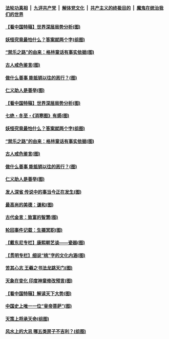 

####  [法轮功真相](../../../../basic/blob/master/README.md?t=12222331) &nbsp;|&nbsp; [九评共产党](../../../../9ping.md/blob/master/README.md?t=12222331) &nbsp;|&nbsp; [解体党文化](../../../../jtdwh.md/blob/master/README.md?t=12222331)  &nbsp;|&nbsp; [共产主义的终极目的](../../../../gczydzjmd.md/blob/master/README.md?t=12222331) &nbsp;|&nbsp; [魔鬼在统治我们的世界](../../../../mgztzwmdsj.md/blob/master/README.md?t=12222331) 

#### [【看中国特稿】世界深层局势分析(图)](../pages/p7/956454.md?t=12222331) 

#### [妖怪究竟最怕什么？答案就两个字(组图)](../pages/p7/956545.md?t=12222331) 

#### [“禁乐之路”的由来：格林童话有事实依据(图)](../pages/p7/956483.md?t=12222331) 

#### [古人戒色鉴言(图)](../pages/p7/956445.md?t=12222331) 

#### [做什么善事 能抵销以往的恶行？(图)](../pages/p7/955977.md?t=12222331) 

#### [仁义助人是善举(图)](../pages/p7/955743.md?t=12222331) 

#### [【看中国特稿】世界深层局势分析(图)](../pages/p7/956454.md?t=12222331) 

#### [七绝・冬至・《消寒图》有感(图)](../pages/p7/956567.md?t=12222331) 

#### [妖怪究竟最怕什么？答案就两个字(组图)](../pages/p7/956545.md?t=12222331) 

#### [“禁乐之路”的由来：格林童话有事实依据(图)](../pages/p7/956483.md?t=12222331) 

#### [古人戒色鉴言(图)](../pages/p7/956445.md?t=12222331) 

#### [做什么善事 能抵销以往的恶行？(图)](../pages/p7/955977.md?t=12222331) 

#### [仁义助人是善举(图)](../pages/p7/955743.md?t=12222331) 

#### [发人深省 传说中的事当今正在发生(图)](../pages/p7/956218.md?t=12222331) 

#### [最高尚的美德：谦和(图)](../pages/p7/956241.md?t=12222331) 

#### [古代金言：致富的智慧(图)](../pages/p7/956238.md?t=12222331) 

#### [轮回事件记载：生摄冥职(图)](../pages/p7/955972.md?t=12222331) 

#### [【戴东尼专栏】康熙朝艺谈——瓷器(图)](../pages/p7/950810.md?t=12222331) 


#### [【贯明专栏】细说“桃”字的文化内涵(图)](../pages/p7/955745.md?t=12222331) 

#### [苦其心志 王羲之书法龙跳天门(图)](../pages/p7/955838.md?t=12222331) 

#### [天象在变化 印度神童修改预言(图)](../pages/p7/954534.md?t=12222331) 

#### [【看中国特稿】解读天下大势(图)](../pages/p7/955732.md?t=12222331) 

#### [中国史上唯一一位“皇帝菩萨”(图)](../pages/p7/955980.md?t=12222331) 

#### [天策上将承天命(组图)](../pages/p7/954303.md?t=12222331) 

#### [风水上的大忌 哪五类房子不吉利？(组图)](../pages/p7/955468.md?t=12222331) 

